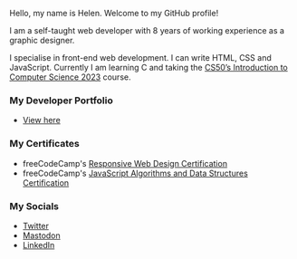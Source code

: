Hello, my name is Helen. Welcome to my GitHub profile!

I am a self-taught web developer with 8 years of working experience as a graphic designer.

I specialise in front-end web development. I can write HTML, CSS and JavaScript. Currently I am learning C and taking the [CS50’s Introduction to Computer Science 2023](https://cs50.harvard.edu/x/2023/) course.

### My Developer Portfolio

- [View here](https://helenclx.github.io/)

### My Certificates

- freeCodeCamp's [Responsive Web Design Certification](https://www.freecodecamp.org/certification/helenclx/responsive-web-design)
- freeCodeCamp's [JavaScript Algorithms and Data Structures Certification](https://www.freecodecamp.org/certification/helenclx/javascript-algorithms-and-data-structures)

### My Socials

- [Twitter](https://twitter.com/helen_clx)
- [Mastodon](https://tech.lgbt/@helenclx)
- [LinkedIn](https://www.linkedin.com/in/helenclx/)